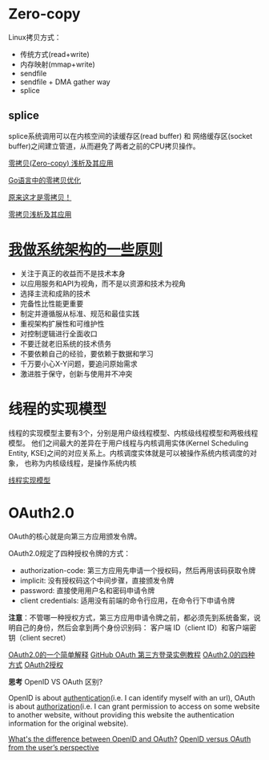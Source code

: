 # Zero-copy

Linux拷贝方式：
- 传统方式(read+write)
- 内存映射(mmap+write)
- sendfile
- sendfile + DMA gather way
- splice

## splice
splice系统调用可以在内核空间的读缓存区(read buffer) 和 网络缓存区(socket buffer)之间建立管道，从而避免了两者之前的CPU拷贝操作。

[零拷贝(Zero-copy) 浅析及其应用](https://www.cnblogs.com/rickiyang/p/13265043.html)

[Go语言中的零拷贝优化](https://strikefreedom.top/pipe-pool-for-splice-in-go)

[原来这才是零拷贝！](https://mp.weixin.qq.com/s?__biz=MzkwMDE1MzkwNQ==&mid=2247500823&idx=1&sn=d3dfef574ea8aa04fd379483861c72c3&chksm=c04ad349f73d5a5f7ca0061a26147b47c1f48610781c703cf551a97bf871804ec8d9d1d5374a&mpshare=1&scene=1&srcid=1226BjOqGv5QOkyY2f5cqnEZ&sharer_sharetime=1640485604035&sharer_shareid=e365d5847184bcd78a34746e5d45525a&version=3.1.23.90391&platform=mac#rd)

[零拷贝浅析及其应用](https://www.cnblogs.com/rickiyang/p/13265043.html)

# [我做系统架构的一些原则](https://coolshell.cn/articles/21672.html)
 
- 关注于真正的收益而不是技术本身
- 以应用服务和API为视角，而不是以资源和技术为视角
- 选择主流和成熟的技术
- 完备性比性能更重要
- 制定并遵循服从标准、规范和最佳实践
- 重视架构扩展性和可维护性
- 对控制逻辑进行全面收口
- 不要迁就老旧系统的技术债务
- 不要依赖自己的经验，要依赖于数据和学习
- 千万要小心X-Y问题，要追问原始需求
- 激进胜于保守，创新与使用并不冲突

# 线程的实现模型
线程的实现模型主要有3个，分别是用户级线程模型、内核级线程模型和两极线程模型。
他们之间最大的差异在于用户线程与内核调用实体(Kernel Scheduling Entity, KSE)之间的对应关系上。内核调度实体就是可以被操作系统内核调度的对象，
也称为内核级线程，是操作系统内核

[线程实现模型](https://www.huweihuang.com/golang-notes/principle/go-scheduler.html)

# OAuth2.0

OAuth的核心就是向第三方应用颁发令牌。

OAuth2.0规定了四种授权令牌的方式：
- authorization-code: 第三方应用先申请一个授权码，然后再用该码获取令牌
- implicit: 没有授权码这个中间步骤，直接颁发令牌
- password: 直接使用用户名和密码申请令牌
- client credentials: 适用没有前端的命令行应用，在命令行下申请令牌

**注意**：不管哪一种授权方式，第三方应用申请令牌之前，都必须先到系统备案，说明自己的身份，然后会拿到两个身份识别码：
客户端 ID（client ID）和客户端密钥（client secret）

[OAuth2.0的一个简单解释](https://www.ruanyifeng.com/blog/2019/04/oauth_design.html)
[GitHub OAuth 第三方登录实例教程](https://www.ruanyifeng.com/blog/2019/04/github-oauth.html)
[OAuth2.0的四种方式](https://www.ruanyifeng.com/blog/2019/04/oauth-grant-types.html)
[OAuth2授权](https://www.cnblogs.com/linianhui/p/oauth2-authorization.html#auto-id-23)

**思考**
OpenID VS OAuth 区别?

OpenID is about [authentication](https://en.wikipedia.org/wiki/Authentication)(i.e. I can identify myself with an url), 
OAuth is about [authorization](https://en.wikipedia.org/wiki/Authorization)(i.e. 
I can grant permission to access on some website to another website, without providing this website the authentication 
information for the original website).

[What's the difference between OpenID and OAuth?](https://stackoverflow.com/questions/1087031/whats-the-difference-between-openid-and-oauth)
[OpenID versus OAuth from the user’s perspective](http://cakebaker.42dh.com/2008/04/01/openid-versus-oauth-from-the-users-perspective/)

